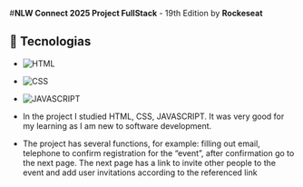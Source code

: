 #**NLW Connect 2025 Project FullStack** - 19th Edition by **Rockeseat**

## 🚀 Tecnologias
- ![HTML](https://shields.io/badge/HTML-%E2%98%85%E2%98%85%E2%98%85%E2%98%85%E2%98%85-f06529?logo=html5&logoColor=white&labelColor=f06529)
- ![CSS](https://img.shields.io/badge/CSS3-1572B6?style=for-the-badge&logo=css3&logoColor=white)
- ![JAVASCRIPT](https://shields.io/badge/HTML-%E2%98%85%E2%98%85%E2%98%85%E2%98%85%E2%98%85-f06529?logo=html5&logoColor=white&labelColor=f06529)
  
- In the project I studied HTML, CSS, JAVASCRIPT. It was very good for my learning as I am new to software development.

- The project has several functions, for example: filling out email, telephone to confirm registration for the “event”, after confirmation go to the next page. The next page has a link to invite other people to the event and add user invitations according to the referenced link

